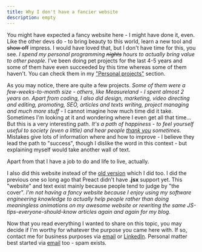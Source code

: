 ```yaml
---
title: Why I don't have a fancier website
description: empty
---
```


You might have expected a fancy website here - I might have done it, even. Like the other devs do - to bring beauty to this world, learn a new tool and ~~show off~~ impress. I would have loved that, but I don't have time for this, you see. _I spend my personal programming ~~nights~~ hours to actually bring value to other people_. I've been doing pet projects for the last 4-5 years and some of them have even succeeded by this time whereas some of them haven't. You can check them in my ["Personal projects"](../my-projects) section.

As you may notice, there are quite a few projects. _Some of them were a few-weeks-to-month size - others, like Measureland - I spent almost 2 years on. Apart from coding, I also did design, marketing, video directing and editing, promoting, SEO, articles and texts writing, project managing and much more stuff_ - I cannot imagine how much time did it take. Sometimes I'm looking at it and wondering where I even get all that time... But this is a very interesting path. _It's a path of happiness - to feel yourself useful to society (even a little) and hear people [thank you](https://chrome.google.com/webstore/detail/popupoff-popup-and-overla/ifnkdbpmgkdbfklnbfidaackdenlmhgh) sometimes._ Mistakes give lots of information where and how to improve - I believe they lead the path to "success", though I dislike the word in this context - but explaining myself would take another wall of text.

Apart from that I have a job to do and life to live, actually.

I also did this website instead of the [old version](https://romanisthere.github.io/) which I did too. I did the previous one so long ago that Preact didn't have **.jsx** support yet. This "website" and text exist mainly because people tend to judge by "the cover". _I'm not having a fancy website because I enjoy using my software engineering knowledge to actually help people rather than doing meaningless animations on my awesome website or rewriting the same JS-tips-everyone-should-know articles again and again for my blog._

Now that you read everything I wanted to share on this topic, you may decide if I'm worthy for whatever the purpose you came here with. If so, contact me for business purposes via [email](mailto:romanisthere@pm.me) or [LinkedIn](https://www.linkedin.com/in/romanist/). Personal matter best started via [email](mailto:romanisthere@pm.me) too - spam exists.